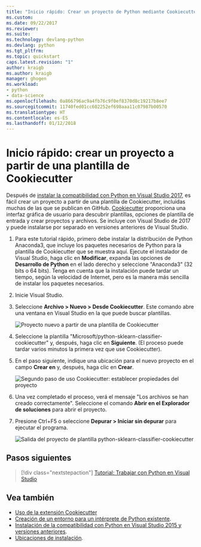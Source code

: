 ```yaml
---
title: "Inicio rápido: Crear un proyecto de Python mediante Cookiecutter en Visual Studio | Microsoft Docs"
ms.custom: 
ms.date: 09/22/2017
ms.reviewer: 
ms.suite: 
ms.technology: devlang-python
ms.devlang: python
ms.tgt_pltfrm: 
ms.topic: quickstart
caps.latest.revision: "1"
author: kraigb
ms.author: kraigb
manager: ghogen
ms.workload:
- python
- data-science
ms.openlocfilehash: 0a866796ac9a4fb76c9f0ef8370d8c19217b8ee7
ms.sourcegitcommit: 11740fed01cc602252ef698aaa11c07987b00570
ms.translationtype: HT
ms.contentlocale: es-ES
ms.lasthandoff: 01/12/2018
---
```

# <a name="quickstart-create-a-project-from-a-cookiecutter-template"></a>Inicio rápido: crear un proyecto a partir de una plantilla de Cookiecutter

Después de [instalar la compatibilidad con Python en Visual Studio 2017](installation.md), es fácil crear un proyecto a partir de una plantilla de Cookiecutter, incluidas muchas de las que se publican en GitHub. [Cookiecutter](https://cookiecutter.readthedocs.io/en/latest/) proporciona una interfaz gráfica de usuario para descubrir plantillas, opciones de plantilla de entrada y crear proyectos y archivos. Se incluye con Visual Studio de 2017 y puede instalarse por separado en versiones anteriores de Visual Studio.

1. Para este tutorial rápido, primero debe instalar la distribución de Python Anaconda3, que incluye los paquetes necesarios de Python para la plantilla de Cookiecutter que se muestra aquí. Ejecute el instalador de Visual Studio, haga clic en **Modificar**, expanda las opciones de **Desarrollo de Python** en el lado derecho y seleccione "Anaconda3" (32 bits o 64 bits). Tenga en cuenta que la instalación puede tardar un tiempo, según la velocidad de Internet, pero es la manera más sencilla de instalar los paquetes necesarios.

1. Inicie Visual Studio.

1. Seleccione **Archivo > Nuevo > Desde Cookiecutter**. Este comando abre una ventana en Visual Studio en la que puede buscar plantillas. 

    ![Proyecto nuevo a partir de una plantilla de Cookiecutter](media/projects-from-cookiecutter1.png)

1. Seleccione la plantilla "Microsoft/python-sklearn-classifier-cookiecutter" y, después, haga clic en **Siguiente**. (El proceso puede tardar varios minutos la primera vez que use Cookiecutter).

1. En el paso siguiente, indique una ubicación para el nuevo proyecto en el campo **Crear en** y, después, haga clic en **Crear**.

    ![Segundo paso de uso Cookiecutter: establecer propiedades del proyecto](media/projects-from-cookiecutter2.png)

1. Una vez completado el proceso, verá el mensaje "Los archivos se han creado correctamente". Seleccione el comando **Abrir en el Explorador de soluciones** para abrir el proyecto.

1. Presione Ctrl+F5 o seleccione **Depurar > Iniciar sin depurar** para ejecutar el programa. 

    ![Salida del proyecto de plantilla python-sklearn-classifier-cookiecutter](media/projects-from-cookiecutter4.png)

## <a name="next-steps"></a>Pasos siguientes

> [!div class="nextstepaction"]
> [Tutorial: Trabajar con Python en Visual Studio](vs-tutorial-01-01.md)

## <a name="see-also"></a>Vea también

- [Uso de la extensión Cookiecutter](cookiecutter.md)
- [Creación de un entorno para un intérprete de Python existente](python-environments.md#creating-an-environment-for-an-existing-interpreter).
- [Instalación de la compatibilidad con Python en Visual Studio 2015 y versiones anteriores](installation.md).
- [Ubicaciones de instalación](installation.md#install-locations).
